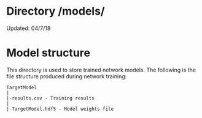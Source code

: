 # Directory /models/
Updated: 04/7/18

# Model structure
This directory is used to store trained network models. The following is the file
structure produced during network training:

```
TargetModel
|
|-results.csv - Training results
|
|-TargetModel.hdf5 - Model weights file

```
